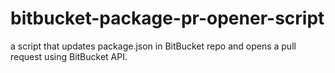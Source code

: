 # bitbucket-package-pr-opener-script
a script that updates package.json in BitBucket repo and opens a pull request using BitBucket API.
